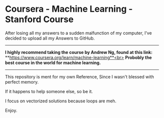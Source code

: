# Coursera - Machine Learning - Stanford Course

After losing all my answers to a sudden malfunction of my computer,
I've decided to upload all my Answers to GitHub.

---

**I highly recommend taking the course by Andrew Ng, found at this link:**
**https://www.coursera.org/learn/machine-learning**<br>
**Probobly the best course in the world for machine learning.**

---

This repository is ment for my own Reference,
Since I wasn't blessed with perfect memory.

If it happens to help someone else, so be it.

I focus on vectorized solutions because loops are meh.

Enjoy.
